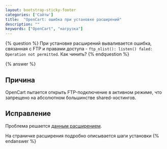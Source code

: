 ```yaml
---
layout: bootstrap-sticky-footer
categories: ['Сайты']
title:  "OpenCart: ошибка при установке расширений"
description: ""
keywords: ["OpenCart", "нагрузка"]
---
```

{% question %}
При установке расширений вываливается ошибка, связанная с FTP и правами доступа - `ftp_nlist(): listen() faled: Operation not permitted`. Как чинить?
{% endquestion %}

{% answer %}
## Причина

OpenCart пытается открыть FTP-подключение в активном режиме, что запрещено на абсолютном большинстве shared-хостингов.

## Исправление

Проблема решается [данным расширением](https://www.opencart.com/index.php?route=marketplace/extension/info&extension_id=21817). 

На страничке расширения подробно описывается шаги установки
{% endanswer %}

